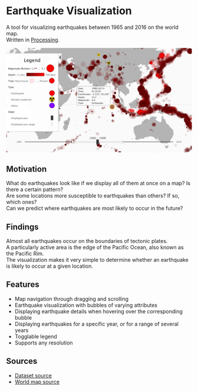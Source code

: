 # Earthquake Visualization
A tool for visualizing earthquakes between 1965 and 2016 on the world map.  
Written in [Processing](https://processing.org/).  

![Screenshot](docs/screenshot.jpg "Screenshot")

## Motivation
What do earthquakes look like if we display all of them at once on a map? Is there a certain pattern?  
Are some locations more susceptible to earthquakes than others? If so, which ones?  
Can we predict where earthquakes are most likely to occur in the future?  

## Findings
Almost all earthquakes occur on the boundaries of tectonic plates.  
A particularly active area is the edge of the Pacific Ocean, also known as the Pacific Rim.  
The visualization makes it very simple to determine whether an earthquake is likely to occur at a given location.  

## Features
* Map navigation through dragging and scrolling
* Earthquake visualization with bubbles of varying attributes
* Displaying earthquake details when hovering over the corresponding bubble
* Displaying earthquakes for a specific year, or for a range of several years
* Togglable legend
* Supports any resolution

## Sources
* [Dataset source](https://www.kaggle.com/usgs/earthquake-database)
* [World map source](https://commons.wikimedia.org/wiki/File:BlankMap-Equirectangular.svg)
